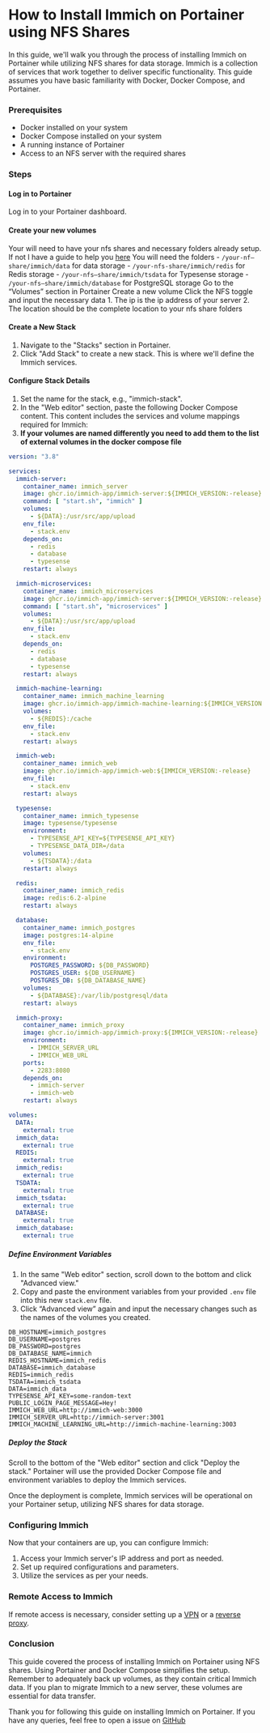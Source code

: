 # How to Install Immich on Portainer using NFS Shares

In this guide, we'll walk you through the process of installing Immich on Portainer while utilizing NFS shares for data storage. Immich is a collection of services that work together to deliver specific functionality. This guide assumes you have basic familiarity with Docker, Docker Compose, and Portainer.

### Prerequisites

- Docker installed on your system
- Docker Compose installed on your system
- A running instance of Portainer
- Access to an NFS server with the required shares

### Steps

#### Log in to Portainer

   Log in to your Portainer dashboard.
   
#### Create your new volumes

 Your will need to have your nfs shares and necessary folders already setup.
	 If not I have a guide to help you [here]()
	 You will need the folders
		- `/your-nf—share/immich/data` for data storage
		- `/your-nfs-share/immich/redis` for Redis storage
		- `/your-nfs—share/immich/tsdata` for Typesense storage
		- `/your-nfs—share/immich/database` for PostgreSQL storage
  Go to the “Volumes” section in Portainer
  Create a new volume
  Click the NFS toggle and input the necessary data
	 1. The ip is the ip address of your server
	 2. The location should be the complete location to your nfs share folders
 
#### Create a New Stack

   1. Navigate to the "Stacks" section in Portainer.
   2. Click "Add Stack" to create a new stack. This is where we'll define the Immich services.

#### Configure Stack Details

   1. Set the name for the stack, e.g., "immich-stack".
   2. In the "Web editor" section, paste the following Docker Compose content. This content includes the services and volume mappings required for Immich:
   3. **If your volumes are named differently you need to add them to the list of external volumes in the docker compose file**

```yaml
version: "3.8"

services:
  immich-server:
    container_name: immich_server
    image: ghcr.io/immich-app/immich-server:${IMMICH_VERSION:-release}
    command: [ "start.sh", "immich" ]
    volumes:
      - ${DATA}:/usr/src/app/upload
    env_file:
      - stack.env
    depends_on:
      - redis
      - database
      - typesense
    restart: always

  immich-microservices:
    container_name: immich_microservices
    image: ghcr.io/immich-app/immich-server:${IMMICH_VERSION:-release}
    command: [ "start.sh", "microservices" ]
    volumes:
      - ${DATA}:/usr/src/app/upload
    env_file:
      - stack.env
    depends_on:
      - redis
      - database
      - typesense
    restart: always

  immich-machine-learning:
    container_name: immich_machine_learning
    image: ghcr.io/immich-app/immich-machine-learning:${IMMICH_VERSION:-release}
    volumes:
      - ${REDIS}:/cache
    env_file:
      - stack.env
    restart: always

  immich-web:
    container_name: immich_web
    image: ghcr.io/immich-app/immich-web:${IMMICH_VERSION:-release}
    env_file:
      - stack.env
    restart: always

  typesense:
    container_name: immich_typesense
    image: typesense/typesense
    environment:
      - TYPESENSE_API_KEY=${TYPESENSE_API_KEY}
      - TYPESENSE_DATA_DIR=/data
    volumes:
      - ${TSDATA}:/data
    restart: always

  redis:
    container_name: immich_redis
    image: redis:6.2-alpine
    restart: always

  database:
    container_name: immich_postgres
    image: postgres:14-alpine
    env_file:
      - stack.env
    environment:
      POSTGRES_PASSWORD: ${DB_PASSWORD}
      POSTGRES_USER: ${DB_USERNAME}
      POSTGRES_DB: ${DB_DATABASE_NAME}
    volumes:
      - ${DATABASE}:/var/lib/postgresql/data
    restart: always

  immich-proxy:
    container_name: immich_proxy
    image: ghcr.io/immich-app/immich-proxy:${IMMICH_VERSION:-release}
    environment:
      - IMMICH_SERVER_URL
      - IMMICH_WEB_URL
    ports:
      - 2283:8080
    depends_on:
      - immich-server
      - immich-web
    restart: always

volumes:
  DATA:
    external: true
  immich_data:
    external: true
  REDIS:
    external: true
  immich_redis:
    external: true
  TSDATA:
    external: true
  immich_tsdata:
    external: true
  DATABASE:
    external: true
  immich_database:
    external: true
```

##### Define Environment Variables

   1. In the same "Web editor" section, scroll down to the bottom and click "Advanced view."
   3. Copy and paste the environment variables from your provided `.env` file into this new `stack.env` file.
   4. Click “Advanced view” again and input the necessary changes such as the names of the volumes you created.

```env
DB_HOSTNAME=immich_postgres
DB_USERNAME=postgres
DB_PASSWORD=postgres
DB_DATABASE_NAME=immich
REDIS_HOSTNAME=immich_redis
DATABASE=immich_database
REDIS=immich_redis
TSDATA=immich_tsdata
DATA=immich_data
TYPESENSE_API_KEY=some-random-text
PUBLIC_LOGIN_PAGE_MESSAGE=Hey!
IMMICH_WEB_URL=http://immich-web:3000
IMMICH_SERVER_URL=http://immich-server:3001
IMMICH_MACHINE_LEARNING_URL=http://immich-machine-learning:3003
```

##### Deploy the Stack

   Scroll  to the bottom of the "Web editor" section and click "Deploy the stack." Portainer will use the provided Docker Compose file and environment variables to deploy the Immich services.
   
   Once the deployment is complete, Immich services will be operational on your Portainer setup, utilizing NFS shares for data storage.



### Configuring Immich

Now that your containers are up, you can configure Immich:

1. Access your Immich server's IP address and port as needed.
2. Set up required configurations and parameters.
3. Utilize the services as per your needs.

### Remote Access to Immich

If remote access is necessary, consider setting up a [VPN]() or a [reverse proxy]().

### Conclusion

This guide covered the process of installing Immich on Portainer using NFS shares. Using Portainer and Docker Compose simplifies the setup. Remember to adequately back up volumes, as they contain critical Immich data. If you plan to migrate Immich to a new server, these volumes are essential for data transfer.

Thank you for following this guide on installing Immich on Portainer. If you have any queries, feel free to open a issue on [GitHub](https://github.com/Fletcher-Alderton/Homelab-Guides)